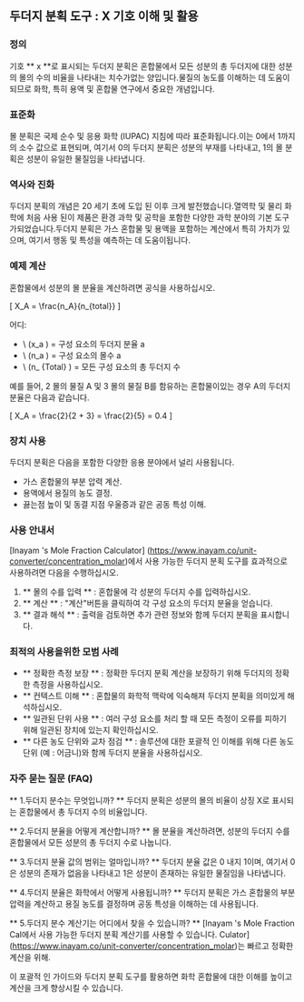 ## 두더지 분획 도구 : X 기호 이해 및 활용

### 정의
기호 ** x **로 표시되는 두더지 분획은 혼합물에서 모든 성분의 총 두더지에 대한 성분의 몰의 수의 비율을 나타내는 치수가없는 양입니다.물질의 농도를 이해하는 데 도움이되므로 화학, 특히 용액 및 혼합물 연구에서 중요한 개념입니다.

### 표준화
몰 분획은 국제 순수 및 응용 화학 (IUPAC) 지침에 따라 표준화됩니다.이는 0에서 1까지의 소수 값으로 표현되며, 여기서 0의 두더지 분획은 성분의 부재를 나타내고, 1의 몰 분획은 성분이 유일한 물질임을 나타냅니다.

### 역사와 진화
두더지 분획의 개념은 20 세기 초에 도입 된 이후 크게 발전했습니다.열역학 및 물리 화학에 처음 사용 된이 제품은 환경 과학 및 공학을 포함한 다양한 과학 분야의 기본 도구가되었습니다.두더지 분획은 가스 혼합물 및 용액을 포함하는 계산에서 특히 가치가 있으며, 여기서 행동 및 특성을 예측하는 데 도움이됩니다.

### 예제 계산
혼합물에서 성분의 몰 분율을 계산하려면 공식을 사용하십시오.

\[ X_A = \frac{n_A}{n_{total}} \]

어디:
- \ (x_a \) = 구성 요소의 두더지 분율 a
- \ (n_a \) = 구성 요소의 몰수 a
- \ (n_ {Total} \) = 모든 구성 요소의 총 두더지 수

예를 들어, 2 몰의 물질 A 및 3 몰의 물질 B를 함유하는 혼합물이있는 경우 A의 두더지 분율은 다음과 같습니다.

\[ X_A = \frac{2}{2 + 3} = \frac{2}{5} = 0.4 \]

### 장치 사용
두더지 분획은 다음을 포함한 다양한 응용 분야에서 널리 사용됩니다.
- 가스 혼합물의 부분 압력 계산.
- 용액에서 용질의 농도 결정.
- 끓는점 높이 및 동결 지점 우울증과 같은 공동 특성 이해.

### 사용 안내서
[Inayam 's Mole Fraction Calculator] (https://www.inayam.co/unit-converter/concentration_molar)에서 사용 가능한 두더지 분획 도구를 효과적으로 사용하려면 다음을 수행하십시오.
1. ** 몰의 수를 입력 ** : 혼합물에 각 성분의 두더지 수를 입력하십시오.
2. ** 계산 ** : "계산"버튼을 클릭하여 각 구성 요소의 두더지 분율을 얻습니다.
3. ** 결과 해석 ** : 출력을 검토하면 추가 관련 정보와 함께 두더지 분획을 표시합니다.

### 최적의 사용을위한 모범 사례
- ** 정확한 측정 보장 ** : 정확한 두더지 분획 계산을 보장하기 위해 두더지의 정확한 측정을 사용하십시오.
- ** 컨텍스트 이해 ** : 혼합물의 화학적 맥락에 익숙해져 두더지 분획을 의미있게 해석하십시오.
- ** 일관된 단위 사용 ** : 여러 구성 요소를 처리 할 때 모든 측정이 오류를 피하기 위해 일관된 장치에 있는지 확인하십시오.
- ** 다른 농도 단위와 교차 점검 ** : 솔루션에 대한 포괄적 인 이해를 위해 다른 농도 단위 (예 : 어금니)와 함께 두더지 분율을 사용하십시오.

### 자주 묻는 질문 (FAQ)

** 1.두더지 분수는 무엇입니까? **
두더지 분획은 성분의 몰의 비율이 상징 X로 표시되는 혼합물에서 총 두더지 수의 비율입니다.

** 2.두더지 분율을 어떻게 계산합니까? **
몰 분율을 계산하려면, 성분의 두더지 수를 혼합물에서 모든 성분의 총 두더지 수로 나눕니다.

** 3.두더지 분율 값의 범위는 얼마입니까? **
두더지 분율 값은 0 내지 1이며, 여기서 0은 성분의 존재가 없음을 나타내고 1은 성분이 존재하는 유일한 물질임을 나타냅니다.

** 4.두더지 분율은 화학에서 어떻게 사용됩니까? **
두더지 분획은 가스 혼합물의 부분 압력을 계산하고 용질 농도를 결정하며 공동 특성을 이해하는 데 사용됩니다.

** 5.두더지 분수 계산기는 어디에서 찾을 수 있습니까? **
[Inayam 's Mole Fraction Cal에서 사용 가능한 두더지 분획 계산기를 사용할 수 있습니다. Culator] (https://www.inayam.co/unit-converter/concentration_molar)는 빠르고 정확한 계산을 위해.

이 포괄적 인 가이드와 두더지 분획 도구를 활용하면 화학 혼합물에 대한 이해를 높이고 계산을 크게 향상시킬 수 있습니다.